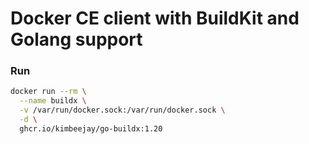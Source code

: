 # Docker CE client with BuildKit and Golang support

### Run
```bash
docker run --rm \
  --name buildx \
  -v /var/run/docker.sock:/var/run/docker.sock \
  -d \
  ghcr.io/kimbeejay/go-buildx:1.20
```
